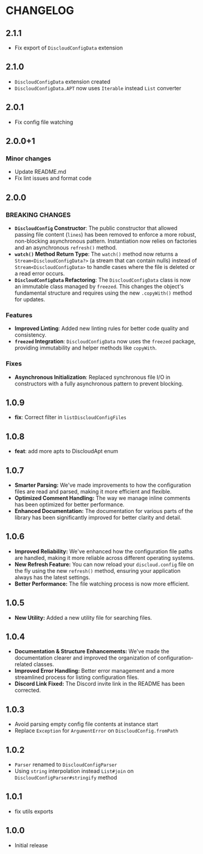 # CHANGELOG

## 2.1.1

- Fix export of `DiscloudConfigData` extension

## 2.1.0

- `DiscloudConfigData` extension created
- `DiscloudConfigData.APT` now uses `Iterable` instead `List` converter

## 2.0.1

- Fix config file watching

## 2.0.0+1

### Minor changes

- Update README.md
- Fix lint issues and format code

## 2.0.0

### BREAKING CHANGES

- **`DiscloudConfig` Constructor**: The public constructor that allowed passing file content (`lines`) has been removed to enforce a more robust, non-blocking asynchronous pattern. Instantiation now relies on factories and an asynchronous `refresh()` method.
- **`watch()` Method Return Type**: The `watch()` method now returns a `Stream<DiscloudConfigData?>` (a stream that can contain nulls) instead of `Stream<DiscloudConfigData>` to handle cases where the file is deleted or a read error occurs.
- **`DiscloudConfigData` Refactoring**: The `DiscloudConfigData` class is now an immutable class managed by `freezed`. This changes the object's fundamental structure and requires using the new `.copyWith()` method for updates.

### Features

- **Improved Linting**: Added new linting rules for better code quality and consistency.
- **`freezed` Integration**: `DiscloudConfigData` now uses the `freezed` package, providing immutability and helper methods like `copyWith`.

### Fixes

- **Asynchronous Initialization**: Replaced synchronous file I/O in constructors with a fully asynchronous pattern to prevent blocking.

## 1.0.9

- **fix**: Correct filter in `listDiscloudConfigFiles`

## 1.0.8

- **feat**: add more apts to DiscloudApt enum

## 1.0.7

- **Smarter Parsing:** We've made improvements to how the configuration files are read and parsed, making it more efficient and flexible.
- **Optimized Comment Handling:** The way we manage inline comments has been optimized for better performance.
- **Enhanced Documentation:** The documentation for various parts of the library has been significantly improved for better clarity and detail.

## 1.0.6

- **Improved Reliability:** We've enhanced how the configuration file paths are handled, making it more reliable across different operating systems.
- **New Refresh Feature:** You can now reload your `discloud.config` file on the fly using the new `refresh()` method, ensuring your application always has the latest settings.
- **Better Performance:** The file watching process is now more efficient.

## 1.0.5

- **New Utility:** Added a new utility file for searching files.

## 1.0.4

- **Documentation & Structure Enhancements:** We've made the documentation clearer and improved the organization of configuration-related classes.
- **Improved Error Handling:** Better error management and a more streamlined process for listing configuration files.
- **Discord Link Fixed:** The Discord invite link in the README has been corrected.

## 1.0.3

- Avoid parsing empty config file contents at instance start
- Replace `Exception` for `ArgumentError` on `DiscloudConfig.fromPath`

## 1.0.2

- `Parser` renamed to `DiscloudConfigParser`
- Using `string` interpolation instead `List#join` on `DiscloudConfigParser#stringify` method

## 1.0.1

- fix utils exports

## 1.0.0

- Initial release

